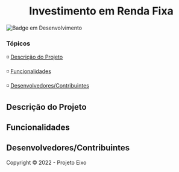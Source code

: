 <h1 align="center"> Investimento em Renda Fixa </h1>

![Badge em Desenvolvimento](http://img.shields.io/static/v1?label=STATUS&message=EM%20DESENVOLVIMENTO&color=GREEN&style=for-the-badge)

### Tópicos

:white_medium_small_square: [Descrição do Projeto](#descrição-do-projeto)

:white_medium_small_square: [Funcionalidades](#funcionalidades)

:white_medium_small_square: [Desenvolvedores/Contribuintes](#desenvolvedores/contribuintes)

## Descrição do Projeto

## Funcionalidades

## Desenvolvedores/Contribuintes

Copyright :copyright: 2022 - Projeto Eixo